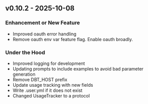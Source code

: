 ## v0.10.2 - 2025-10-08
### Enhancement or New Feature
* Improved oauth error handling
* Remove oauth env var feature flag. Enable oauth broadly.
### Under the Hood
* Improved logging for development
* Updating prompts to include examples to avoid bad parameter generation
* Remove DBT_HOST prefix
* Update usage tracking with new fields
* Write .user.yml if it does not exist
* Changed UsageTracker to a protocol
